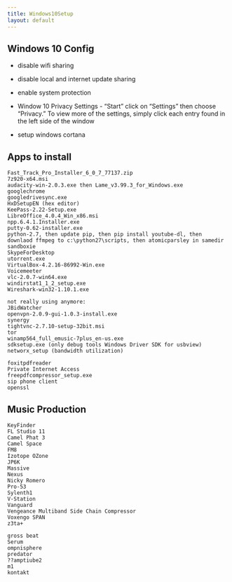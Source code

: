 ```yaml
---
title: Windows10Setup
layout: default
---
```


Windows 10 Config
-----------------

-   disable wifi sharing

<!-- -->

-   disable local and internet update sharing

<!-- -->

-   enable system protection

<!-- -->

-   Window 10 Privacy Settings - “Start” click on “Settings” then choose
    “Privacy.” To view more of the settings, simply click each entry
    found in the left side of the window

<!-- -->

-   setup windows cortana

Apps to install
---------------

    Fast_Track_Pro_Installer_6_0_7_77137.zip
    7z920-x64.msi
    audacity-win-2.0.3.exe then Lame_v3.99.3_for_Windows.exe
    googlechrome
    googledrivesync.exe
    HxDSetupEN (hex editor)
    KeePass-2.22-Setup.exe
    LibreOffice_4.0.4_Win_x86.msi
    npp.6.4.1.Installer.exe
    putty-0.62-installer.exe
    python-2.7, then update pip, then pip install youtube-dl, then downlaod ffmpeg to c:\python27\scripts, then atomicparsley in samedir
    sandboxie
    SkypeForDesktop
    utorrent.exe
    VirtualBox-4.2.16-86992-Win.exe
    Voicemeeter
    vlc-2.0.7-win64.exe
    windirstat1_1_2_setup.exe
    Wireshark-win32-1.10.1.exe

    not really using anymore:
    JBidWatcher
    openvpn-2.0.9-gui-1.0.3-install.exe
    synergy
    tightvnc-2.7.10-setup-32bit.msi
    tor
    winamp564_full_emusic-7plus_en-us.exe
    sdksetup.exe (only debug tools Windows Driver SDK for usbview)
    networx_setup (bandwidth utilization) 

    foxitpdfreader
    Private Internet Access
    freepdfcompressor_setup.exe
    sip phone client
    openssl

Music Production
----------------

    KeyFinder
    FL Studio 11
    Camel Phat 3
    Camel Space
    FM8
    Izotope OZone
    JP6K
    Massive
    Nexus
    Nicky Romero
    Pro-53
    Sylenth1
    V-Station
    Vanguard
    Vengeance Multiband Side Chain Compressor
    Voxengo SPAN
    z3ta+

    gross beat
    Serum
    ompnisphere
    predator
    ??amptiube2
    m1
    kontakt
